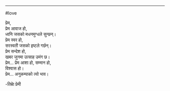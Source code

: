
___

#love 

प्रेम,<br>
प्रेम आवाज हो,<br>
ध्वनि जसको मधनमुग्धले सुन्छन्।<br>
प्रेम स्वर हो,<br>
सरस्वती जसको इष्टले गर्छन्।<br>
प्रेम सन्देश हो,<br>
खबर जुनमा उत्साह उमंग छ।<br>
प्रेम... प्रेम आशा हो, सम्मान हो,<br>
विश्वास हो।<br>
प्रेम... अनुकम्पाको त्यो भाव।<br>


-तिम्राे प्रेमी